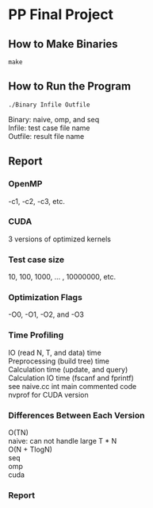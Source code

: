 # PP Final Project
## How to Make Binaries
```
make
```
## How to Run the Program
```
./Binary Infile Outfile
```
Binary: naive, omp, and seq\
Infile: test case file name\
Outfile: result file name
## Report
### OpenMP
-c1, -c2, -c3, etc.
### CUDA
3 versions of optimized kernels
### Test case size
10, 100, 1000, ... , 10000000, etc.
### Optimization Flags
-O0, -O1, -O2, and -O3
### Time Profiling
IO (read N, T, and data) time\
Preprocessing (build tree) time\
Calculation time (update, and query)\
Calculation IO time (fscanf and fprintf)\
see naive.cc int main commented code\
nvprof for CUDA version
### Differences Between Each Version
O(TN)\
naive: can not handle large T * N\
O(N + TlogN)\
seq\
omp\
cuda
### Report
